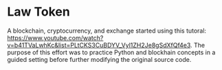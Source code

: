 # Law Token

A blockchain, cryptocurrency, and exchange started using this tutoral: https://www.youtube.com/watch?v=b41TVaLwhKc&list=PLtCKS3CuBDYV_Vyl1ZH2Je8gSdXfQf4e3. The purpose of this effort was to practice Python and blockhain concepts in a guided setting before further modifying the original source code.
